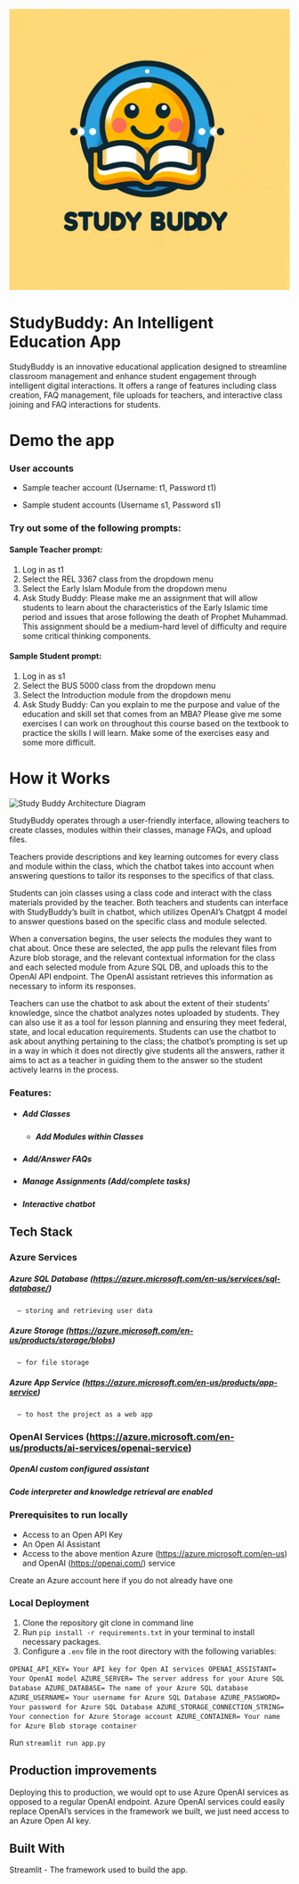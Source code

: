 ![Study Buddy Logo](StudyBuddyLogo.png)
# StudyBuddy: An Intelligent Education App

StudyBuddy is an innovative educational application designed to streamline classroom management and enhance student engagement through intelligent digital interactions. It offers a range of features including class creation, FAQ management, file uploads for teachers, and interactive class joining and FAQ interactions for students.

# Demo the app
### User accounts
- Sample teacher account (Username: t1, Password t1)

- Sample student accounts (Username s1, Password s1)

### Try out some of the following prompts:
#### Sample Teacher prompt:
1. Log in as t1  
2. Select the REL 3367 class from the dropdown menu  
3. Select the Early Islam Module from the dropdown menu  
4. Ask Study Buddy: Please make me an assignment that will allow students to learn about the characteristics of the Early Islamic time period and issues that arose following the death of Prophet Muhammad. This assignment should be a medium-hard level of difficulty and require some critical thinking components.

#### Sample Student prompt:
1. Log in as s1  
2. Select the BUS 5000 class from the dropdown menu  
3. Select the Introduction module from the dropdown menu  
4. Ask Study Buddy: Can you explain to me the purpose and value of the education and skill set that comes from an MBA? Please give me some exercises I can work on throughout this course based on the textbook to practice the skills I will learn. Make some of the exercises easy and some more difficult.  

# How it Works
![Study Buddy Architecture Diagram](CopyofPDFs.png)

StudyBuddy operates through a user-friendly interface, allowing teachers to create classes, modules within their classes, manage FAQs, and upload files.

Teachers provide descriptions and key learning outcomes for every class and module within the class, which the chatbot takes into account when answering questions to tailor its responses to the specifics of that class.

Students can join classes using a class code and interact with the class materials provided by the teacher. Both teachers and students can interface with StudyBuddy’s built in chatbot, which utilizes OpenAI’s Chatgpt 4 model to answer questions based on the specific class and module selected.

When a conversation begins, the user selects the modules they want to chat about. Once these are selected, the app pulls the relevant files from Azure blob storage, and the relevant contextual information for the class and each selected module from Azure SQL DB, and uploads this to the OpenAI API endpoint. The OpenAI assistant retrieves this information as necessary to inform its responses.

Teachers can use the chatbot to ask about the extent of their students’ knowledge, since the chatbot analyzes notes uploaded by students. They can also use it as a tool for lesson planning and ensuring they meet federal, state, and local education requirements. Students can use the chatbot to ask about anything pertaining to the class; the chatbot’s prompting is set up in a way in which it does not directly give students all the answers, rather it aims to act as a teacher in guiding them to the answer so the student actively learns in the process.

### Features:
 * ##### Add Classes
   * ##### Add Modules within Classes
 * ##### Add/Answer FAQs
  * ##### Manage Assignments (Add/complete tasks)
 * ##### Interactive chatbot 


## Tech Stack
### Azure Services
##### Azure SQL Database (https://azure.microsoft.com/en-us/services/sql-database/)
      – storing and retrieving user data
##### Azure Storage (https://azure.microsoft.com/en-us/products/storage/blobs)
      – for file storage
##### Azure App Service (https://azure.microsoft.com/en-us/products/app-service)
      – to host the project as a web app
### OpenAI Services (https://azure.microsoft.com/en-us/products/ai-services/openai-service)
##### OpenAI custom configured assistant
##### Code interpreter and knowledge retrieval are enabled

### Prerequisites to run locally
* Access to an Open API Key  
* An Open AI Assistant  
* Access to the above mention Azure (https://azure.microsoft.com/en-us) and OpenAI (https://openai.com/) service

  
Create an Azure account here if you do not already have one

### Local Deployment
1. Clone the repository git clone in command line
2. Run `pip install -r requirements.txt` in your terminal to install necessary packages.
3. Configure a `.env` file in the root directory with the following variables:

`OPENAI_API_KEY= Your API key for Open AI services
 OPENAI_ASSISTANT= Your OpenAI model
 AZURE_SERVER= The server address for your Azure SQL Database
 AZURE_DATABASE= The name of your Azure SQL database
 AZURE_USERNAME= Your username for Azure SQL Database
 AZURE_PASSWORD= Your password for Azure SQL Database
 AZURE_STORAGE_CONNECTION_STRING= Your connection for Azure Storage account
 AZURE_CONTAINER= Your name for Azure Blob storage container`
 
Run `streamlit run app.py`

## Production improvements

Deploying this to production, we would opt to use Azure OpenAI services as opposed to a regular OpenAI endpoint. Azure OpenAI services could easily replace OpenAI’s services in the framework we built, we just need access to an Azure Open AI key.

## Built With
Streamlit - The framework used to build the app.
